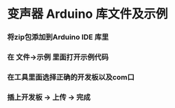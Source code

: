 # 变声器 Arduino 库文件及示例
### 将zip包添加到Arduino IDE 库里
### 在 文件→示例 里面打开示例代码
### 在工具里面选择正确的开发板以及com口
### 插上开发板 → 上传 → 完成
